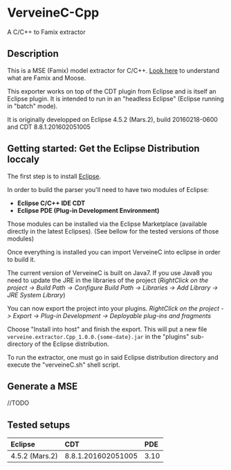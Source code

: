 # VerveineC-Cpp
A C/C++ to Famix extractor

## Description

This is a MSE (Famix) model extractor for C/C++. [Look here](https://en.wikipedia.org/wiki/Moose_(analysis)) to understand what are Famix and Moose.

This exporter works on top of the CDT plugin from Eclipse and is itself an Eclipse plugin. It is intended to run in an "headless Eclipse" (Eclipse running in "batch" mode).

It is originally developped on Eclipse 4.5.2 (Mars.2), build 20160218-0600 and CDT 8.8.1.201602051005

## Getting started: Get the Eclipse Distribution loccaly

The first step is to install [Eclipse](https://www.eclipse.org/downloads/). 

In order to build the parser you'll need to have two modules of Eclipse:
- **Eclipse C/C++ IDE CDT**
- **Eclipse PDE (Plug-in Development Environment)**

Those modules can be installed via the Eclipse Marketplace (available directly in the latest Eclipses). (See bellow for the tested versions of those modules)

Once everything is installed you can import VerveineC into eclipse in order to build it. 

The current version of VerveineC is built on Java7. If you use Java8 you need to update the JRE in the libraries of the project (*RightClick on the project -> Build Path -> Configure Build Path -> Libraries -> Add Library -> JRE System Library*)

You can now export the project into your plugins. 
*RightClick on the project -> Export -> Plug-in Development -> Deployable plug-ins and fragments*

Choose "Install into host" and finish the export. This will put a new file `verveine.extractor.Cpp_1.0.0.{some-date}.jar` in the "plugins" sub-directory of the Eclipse distribution.

To run the extractor, one must go in said Eclipse distribution directory and execute the "verveineC.sh" shell script.

## Generate a MSE

//TODO

## Tested setups

Eclipse | CDT | PDE | 
:-------|:-------|:-------|
4.5.2 (Mars.2) | 8.8.1.201602051005 | 3.10 |

